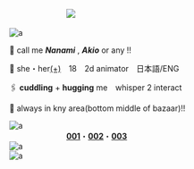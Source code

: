 　　　　　 　　![](https://komarev.com/ghpvc/?username=akihabaraaaa&color=grey&plastic)

![a](https://cdn.discordapp.com/attachments/1028988204986138735/1409535673328996352/15_20250825225118.png?ex=68adbbe4&is=68ac6a64&hm=787d1d87c095a46b11490f7048aeb0017099bb1fc8fe1639b726d96c3ce7c4e1)

🫧 call me ***Nanami*** , ***Akio*** or any !!

🧴 she・her[(+)](https://en.pronouns.page/@akihabaraaa)　18　2d animator　日本語/ENG

🖇️ **cuddling** + **hugging** me　whisper 2 interact

🥄 always in kny area(bottom middle of bazaar)!!

![a](https://images-wixmp-ed30a86b8c4ca887773594c2.wixmp.com/f/86e69691-c60c-4b13-82d7-c0b6a980c1e8/d7qr4sy-4cd74e68-70a6-4fc6-bd2a-3bca6184d050.png/v1/fit/w_439,h_4,q_70,strp/simple_pink_divider_by_seii_a_d7qr4sy-375w-2x.jpg?token=eyJ0eXAiOiJKV1QiLCJhbGciOiJIUzI1NiJ9.eyJzdWIiOiJ1cm46YXBwOjdlMGQxODg5ODIyNjQzNzNhNWYwZDQxNWVhMGQyNmUwIiwiaXNzIjoidXJuOmFwcDo3ZTBkMTg4OTgyMjY0MzczYTVmMGQ0MTVlYTBkMjZlMCIsIm9iaiI6W1t7ImhlaWdodCI6Ijw9NCIsInBhdGgiOiJcL2ZcLzg2ZTY5NjkxLWM2MGMtNGIxMy04MmQ3LWMwYjZhOTgwYzFlOFwvZDdxcjRzeS00Y2Q3NGU2OC03MGE2LTRmYzYtYmQyYS0zYmNhNjE4NGQwNTAucG5nIiwid2lkdGgiOiI8PTQzOSJ9XV0sImF1ZCI6WyJ1cm46c2VydmljZTppbWFnZS5vcGVyYXRpb25zIl19.Vdk0fSpi1OntLgARp2mOcWrskxlQyYG0942u9uHbmRc)<br/>
　　　 　　　　[**001**](https://github.com/JUNE4591633/JUNE4591633/blob/main/int.md)・[**002**](https://github.com/JUNE4591633/JUNE4591633/blob/main/byi.md)・[**003**](https://github.com/JUNE4591633/JUNE4591633/blob/main/dni.md)<br/>
![a](https://images-wixmp-ed30a86b8c4ca887773594c2.wixmp.com/f/86e69691-c60c-4b13-82d7-c0b6a980c1e8/d7qr4sy-4cd74e68-70a6-4fc6-bd2a-3bca6184d050.png/v1/fit/w_439,h_4,q_70,strp/simple_pink_divider_by_seii_a_d7qr4sy-375w-2x.jpg?token=eyJ0eXAiOiJKV1QiLCJhbGciOiJIUzI1NiJ9.eyJzdWIiOiJ1cm46YXBwOjdlMGQxODg5ODIyNjQzNzNhNWYwZDQxNWVhMGQyNmUwIiwiaXNzIjoidXJuOmFwcDo3ZTBkMTg4OTgyMjY0MzczYTVmMGQ0MTVlYTBkMjZlMCIsIm9iaiI6W1t7ImhlaWdodCI6Ijw9NCIsInBhdGgiOiJcL2ZcLzg2ZTY5NjkxLWM2MGMtNGIxMy04MmQ3LWMwYjZhOTgwYzFlOFwvZDdxcjRzeS00Y2Q3NGU2OC03MGE2LTRmYzYtYmQyYS0zYmNhNjE4NGQwNTAucG5nIiwid2lkdGgiOiI8PTQzOSJ9XV0sImF1ZCI6WyJ1cm46c2VydmljZTppbWFnZS5vcGVyYXRpb25zIl19.Vdk0fSpi1OntLgARp2mOcWrskxlQyYG0942u9uHbmRc)<br/>
![a](https://cdn.discordapp.com/attachments/1028988204986138735/1409533789742301184/b0d9f9b89e4b899130e0c959b469e55e.jpg?ex=68adba23&is=68ac68a3&hm=748aae77f53d68122df75bef3d64566323a4e6ae7ef7f046afe4324582c072c1)
